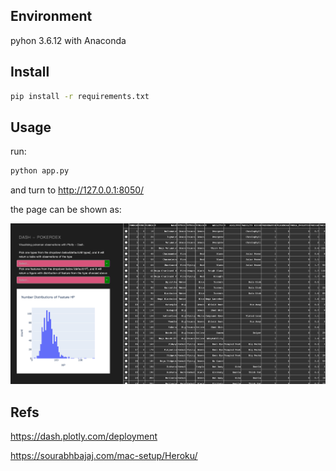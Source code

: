 ## Environment
pyhon 3.6.12 with Anaconda
## Install
```bash
pip install -r requirements.txt
```
## Usage
run:
```python
python app.py
```
and turn to http://127.0.0.1:8050/ 


the page can be shown as:

![image-20201213171811667](assets/image-20201213171811667.png)

## Refs

https://dash.plotly.com/deployment

https://sourabhbajaj.com/mac-setup/Heroku/
